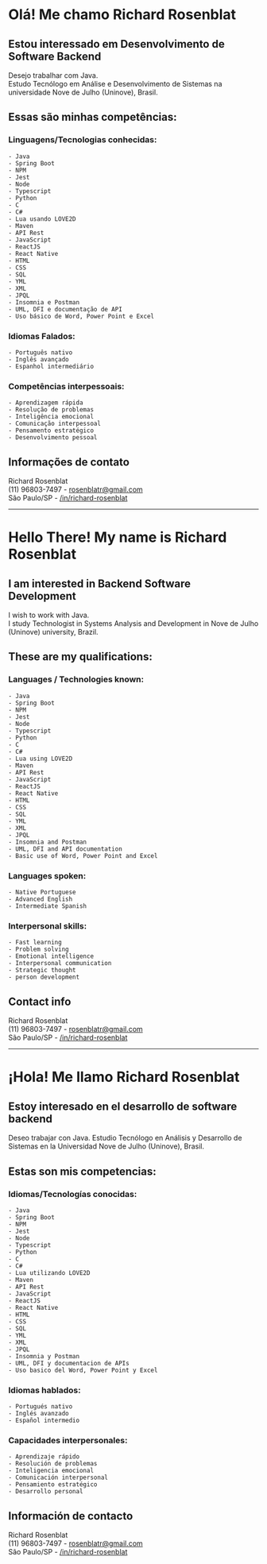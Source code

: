 # Olá! Me chamo Richard Rosenblat

## Estou interessado em Desenvolvimento de Software Backend

Desejo trabalhar com Java.  
Estudo Tecnólogo em Análise e Desenvolvimento de Sistemas na universidade Nove de Julho (Uninove), Brasil.

## Essas são minhas competências:

### **Linguagens/Tecnologias conhecidas:**

    - Java
    - Spring Boot
    - NPM
    - Jest
    - Node
    - Typescript
    - Python
    - C
    - C#
    - Lua usando LOVE2D
    - Maven
    - API Rest
    - JavaScript
    - ReactJS
    - React Native
    - HTML
    - CSS
    - SQL
    - YML
    - XML
    - JPQL
    - Insomnia e Postman
    - UML, DFI e documentação de API
    - Uso básico de Word, Power Point e Excel

### **Idiomas Falados:**

    - Português nativo
    - Inglês avançado
    - Espanhol intermediário

### **Competências interpessoais:**

    - Aprendizagem rápida
    - Resolução de problemas
    - Inteligência emocional
    - Comunicação interpessoal
    - Pensamento estratégico
    - Desenvolvimento pessoal

## Informações de contato

Richard Rosenblat  
(11) 96803-7497 - rosenblatr@gmail.com  
São Paulo/SP - [/in/richard-rosenblat](www.linkedin.com/in/richard-rosenblat)

---

# Hello There! My name is Richard Rosenblat

## I am interested in Backend Software Development

I wish to work with Java.  
I study Technologist in Systems Analysis and Development in Nove de Julho (Uninove) university, Brazil.

## These are my qualifications:

### **Languages / Technologies known:**

    - Java
    - Spring Boot
    - NPM
    - Jest
    - Node
    - Typescript
    - Python
    - C
    - C#
    - Lua using LOVE2D
    - Maven
    - API Rest
    - JavaScript
    - ReactJS
    - React Native
    - HTML
    - CSS
    - SQL
    - YML
    - XML
    - JPQL
    - Insomnia and Postman
    - UML, DFI and API documentation
    - Basic use of Word, Power Point and Excel

### **Languages spoken:**

    - Native Portuguese
    - Advanced English
    - Intermediate Spanish

### **Interpersonal skills:**

    - Fast learning
    - Problem solving
    - Emotional intelligence
    - Interpersonal communication
    - Strategic thought
    - person development

## Contact info

Richard Rosenblat  
(11) 96803-7497 - rosenblatr@gmail.com  
São Paulo/SP - [/in/richard-rosenblat](www.linkedin.com/in/richard-rosenblat)

---

# ¡Hola! Me llamo Richard Rosenblat

## Estoy interesado en el desarrollo de software backend

Deseo trabajar con Java.
Estudio Tecnólogo en Análisis y Desarrollo de Sistemas en la Universidad Nove de Julho (Uninove), Brasil.

## Estas son mis competencias:

### **Idiomas/Tecnologías conocidas:**

    - Java
    - Spring Boot
    - NPM
    - Jest
    - Node
    - Typescript
    - Python
    - C
    - C#
    - Lua utilizando LOVE2D
    - Maven
    - API Rest
    - JavaScript
    - ReactJS
    - React Native
    - HTML
    - CSS
    - SQL
    - YML
    - XML
    - JPQL
    - Insomnia y Postman
    - UML, DFI y documentacion de APIs
    - Uso basico del Word, Power Point y Excel

### **Idiomas hablados:**

    - Portugués nativo
    - Inglés avanzado
    - Español intermedio

### **Capacidades interpersonales:**

    - Aprendizaje rápido
    - Resolución de problemas
    - Inteligencia emocional
    - Comunicación interpersonal
    - Pensamiento estratégico
    - Desarrollo personal

## Información de contacto

Richard Rosenblat  
(11) 96803-7497 - rosenblatr@gmail.com  
São Paulo/SP - [/in/richard-rosenblat](www.linkedin.com/in/richard-rosenblat)

<!---
RichardRosenblat/RichardRosenblat is a ✨ special ✨ repository because its `README.md` (this file) appears on your GitHub profile.
You can click the Preview link to take a look at your changes.
--->
